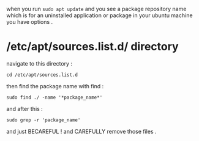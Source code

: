 when you run `sudo apt update` and you see a package repository name which is for an uninstalled application or package in your ubuntu machine you have options .

# /etc/apt/sources.list.d/ directory

navigate to this directory :
```shell
cd /etc/apt/sources.list.d
```

then find the package name with find :
```shell
sudo find ./ -name '*package_name*'
```

and after this :
```shell
sudo grep -r 'package_name'
```

and just BECAREFUL ! and CAREFULLY remove those files .
